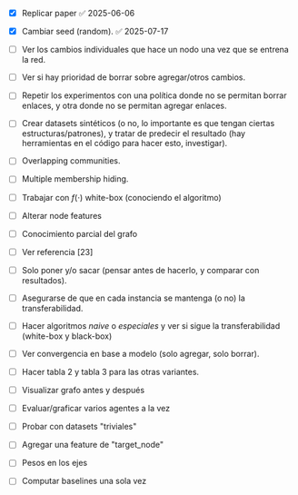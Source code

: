 
- [x] Replicar paper ✅ 2025-06-06
- [x] Cambiar seed (random). ✅ 2025-07-17
- [ ] Ver los cambios individuales que hace un nodo una vez que se entrena la red.  
- [ ] Ver si hay prioridad de borrar sobre agregar/otros cambios.
- [ ] Repetir los experimentos con una política donde no se permitan borrar enlaces, y otra donde no se permitan agregar enlaces.  
- [ ] Crear datasets sintéticos (o no, lo importante es que tengan ciertas estructuras/patrones), y tratar de predecir el resultado (hay herramientas en el código para hacer esto, investigar).
- [ ] Overlapping communities.
- [ ] Multiple membership hiding.
- [ ] Trabajar con $f(\cdot)$ white-box (conociendo el algoritmo)
- [ ] Alterar node features
- [ ] Conocimiento parcial del grafo
- [ ] Ver referencia \[23\]
- [ ] Solo poner y/o sacar (pensar antes de hacerlo, y comparar con resultados).
- [ ] Asegurarse de que en cada instancia se mantenga (o no) la transferabilidad.
- [ ] Hacer algoritmos *naive* o *especiales* y ver si sigue la transferabilidad (white-box y black-box)
- [ ] Ver convergencia en base a modelo (solo agregar, solo borrar).
- [ ] Hacer tabla 2 y tabla 3 para las otras variantes.
- [ ] Visualizar grafo antes y después  
- [ ] Evaluar/graficar varios agentes a la vez  
- [ ] Probar con datasets "triviales"  
- [ ] Agregar una feature de "target_node"  
- [ ] Pesos en los ejes  
- [ ] Computar baselines una sola vez

